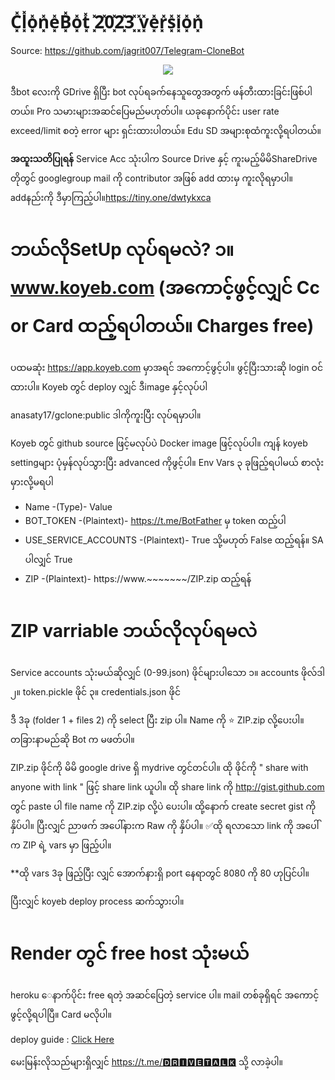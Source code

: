 # C͓̽l͓̽o͓̽n͓̽e͓̽B͓̽o͓̽t͓̽ ͓̽2͓̽0͓̽2͓̽3͓̽ ͓̽v͓̽e͓̽r͓̽s͓̽i͓̽o͓̽n͓̽ 
Source: https://github.com/jagrit007/Telegram-CloneBot
<p align="center">
<img src="https://i.imgur.com/SjeoNU1.jpg">
</p>

ဒီbot လေးကို GDrive ရှိပြီး bot လုပ်ရခက်နေသူတွေအတွက် ဖန်တီးထားခြင်းဖြစ်ပါတယ်။ Pro သမားများအဆင်ပြေမည်မဟုတ်ပါ။ ယခုနောက်ပိုင်း user rate exceed/limit စတဲ့ error များ ရှင်းထားပါတယ်။ Edu SD အများစုထံကူးလို့ရပါတယ်။

**အထူးသတိပြုရန်**
Service Acc သုံးပါက Source Drive နှင့် ကူးမည့်မိမိShareDrive တိုတွင် googlegroup mail ကို contributor အဖြစ် add ထားမှ ကူးလိုရမှာပါ။ addနည်းကို ဒီမှာကြည့်ပါ။https://tiny.one/dwtykxca

# ဘယ်လိုSetUp လုပ်ရမလဲ? ၁။ www.koyeb.com  (အကောင့်ဖွင့်လျှင် Cc or Card ထည့်ရပါတယ်။ Charges free)

ပထမဆုံး https://app.koyeb.com မှာအရင် အကောင့်ဖွင့်ပါ။ ဖွင့်ပြီးသားဆို login ဝင်ထားပါ။
Koyeb တွင် deploy လျှင် ဒီimage နှင့်လုပ်ပါ

anasaty17/gclone:public     ဒါကိုကူးပြီး လုပ်ရမှာပါ။


Koyeb တွင် github source ဖြင့်မလုပ်ပဲ Docker image ဖြင့်လုပ်ပါ။
ကျန် koyeb settingများ ပုံမှန်လုပ်သွားပြီး advanced ကိုဖွင့်ပါ။
Env Vars ၃ ခုဖြည့်ရပါမယ် စာလုံးမှားလို့မရပါ
- Name                  -(Type)-              Value
- BOT_TOKEN             -(Plaintext)-         https://t.me/BotFather မှ token ထည့်ပါ
- USE_SERVICE_ACCOUNTS  -(Plaintext)-         True သို့မဟုတ် False ထည့်ရန်။ SA ပါလျှင် True
- ZIP                   -(Plaintext)-         https://www.~~~~~~~/ZIP.zip ထည့်ရန်
  

# ZIP varriable ဘယ်လိုလုပ်ရမလဲ

Service accounts သုံးမယ်ဆိုလျှင် (0-99.json) ဖိုင်များပါသော ၁။ accounts ဖိုလ်ဒါ  
၂။ token.pickle ဖိုင်
၃။ credentials.json ဖိုင်

ဒီ 3ခု (folder 1 + files 2) ကို select ပြီး zip ပါ။ Name ကို ⭐ ZIP.zip  လို့ပေးပါ။ တခြားနာမည်ဆို Bot က မဖတ်ပါ။

ZIP.zip ဖိုင်ကို မိမိ google drive ရှိ mydrive တွင်တင်ပါ။
ထို ဖိုင်ကို " share with anyone with link " ဖြင့် share link ယူပါ။
ထို share link ကို http://gist.github.com တွင် paste ပါ file name ကို ZIP.zip လို့ပဲ ပေးပါ။
ထို့နောက် create secret gist ကို နှိပ်ပါ။ ပြီးလျှင် ညာဖက် အပေါ်နားက Raw ကို နှိပ်ပါ။
✅ထို ရလာသော link ကို အပေါ်က ZIP ရဲ့ vars မှာ ဖြည့်ပါ။

**ထို vars 3ခု ဖြည့်ပြီး လျှင် အောက်နားရှိ port နေရာတွင် 8080 ကို 80 ဟုပြင်ပါ။

ပြီးလျှင် koyeb deploy process ဆက်သွားပါ။

# Render တွင် free host သုံးမယ်

heroku ေနာက်ပိုင်း free ရတဲ့ အဆင်ပြေတဲ့ service ပါ။
mail တစ်ခုရှိရင် အကောင့်ဖွင့်လို့ရပါပြီ။ Card မလိုပါ။

deploy guide : [Click Here](https://telegra.ph/DeployGcloneonRender-01-12)

မေးမြန်းလိုသည်များရှိလျှင် https://t.me/🅳🆁🅸🆅🅴🆃🅰🅻🅺 သို့ လာခဲ့ပါ။
